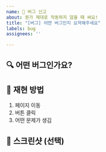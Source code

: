 ```yaml
---
name: 🐛 버그 신고
about: 뭔가 제대로 작동하지 않을 때 써요!
title: "[버그] 어떤 버그인지 요약해주세요"
labels: bug
assignees: ''

---
```


## 🔍 어떤 버그인가요?

<!-- 어떻게 했을 때 어떤 문제가 생겼나요? -->

## 🔁 재현 방법

1. 페이지 이동
2. 버튼 클릭
3. 어떤 문제가 생김

## 📸 스크린샷 (선택)

<!-- 화면, 에러 로그, 콘솔 메시지 등을 붙여주세요 -->
